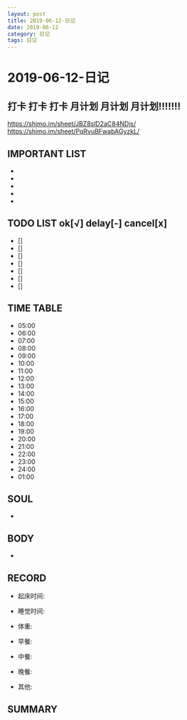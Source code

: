 ```yaml
---
layout: post
title: 2019-06-12-日记
date: 2019-06-12
category: 日记
tags: 日记
---
```

# 2019-06-12-日记
## 打卡 打卡 打卡 月计划 月计划 月计划!!!!!!!
https://shimo.im/sheet/JBZ8slD2aC84NDjs/
https://shimo.im/sheet/PqRvuBFwabAGyzkL/
 
## IMPORTANT LIST
 
* 
* 
* 
* 
* 
 
## TODO LIST ok[√] delay[-]  cancel[x]
 
* [] 
* [] 
* [] 
* [] 
* [] 
* [] 
* [] 
 
## TIME TABLE
 
* 05:00 
* 06:00 
* 07:00 
* 08:00 
* 09:00 
* 10:00 
* 11:00 
* 12:00 
* 13:00 
* 14:00 
* 15:00 
* 16:00 
* 17:00 
* 18:00 
* 19:00 
* 20:00 
* 21:00 
* 22:00 
* 23:00 
* 24:00 
* 01:00 
 
## SOUL
 
* 
 
## BODY
 
* 
 
## RECORD
 
* 起床时间:  
* 睡觉时间:  
 
* 体重:  
 
* 早餐:  
* 中餐:  
* 晚餐:  
* 其他:  
 
## SUMMARY
 
 
